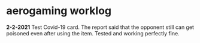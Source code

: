 # aerogaming worklog

**2-2-2021**
Test Covid-19 card. The report said that the opponent still can get poisoned even after using the item. Tested and working perfectly fine.
